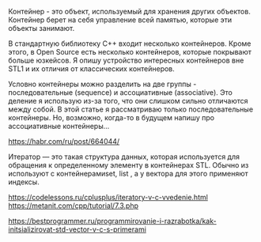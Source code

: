 
Контейнер - это объект, используемый для хранения других объектов. Контейнер берет на себя управление всей памятью, которые эти объекты занимают.

В стандартную библиотеку C++ входит несколько контейнеров. Кроме этого, в Open Source есть несколько контейнеров, которые покрывают больше юзкейсов. Я опишу устройство интересных контейнеров вне STL1 и их отличия от классических контейнеров.

Условно контейнеры можно разделить на две группы - последовательные (sequence) и ассоциативные (associative). Это деление я использую из-за того, что они слишком сильно отличаются между собой. В этой статье я рассматриваю только последовательные контейнеры. Но, возможно, когда-то в будущем напишу про ассоциативные контейнеры...  
  
https://habr.com/ru/post/664044/  
  
Итератор — это такая структура данных, которая используется для обращения к определенному элементу в контейнерах STL. Обычно из используют с контейнерамиset, list , а у вектора для этого применяют индексы.  
  
https://codelessons.ru/cplusplus/iteratory-v-c-vvedenie.html  
https://metanit.com/cpp/tutorial/7.3.php  
  
https://bestprogrammer.ru/programmirovanie-i-razrabotka/kak-initsializirovat-std-vector-v-c-s-primerami

